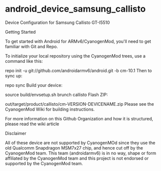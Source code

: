 android_device_samsung_callisto
===============================
Device Configuration for Samsung Callisto GT-I5510


Getting Started

To get started with Android for ARMv6/CyanogenMod, you'll need to get familiar with Git and Repo.

To initialize your local repository using the CyanogenMod trees, use a command like this:

repo init -u git://github.com/androidarmv6/android.git -b cm-10.1
Then to sync up:

repo sync
Build your device:

source build/envsetup.sh
brunch callisto
Flash ZIP:

out/target/product/callisto/cm-VERSION-DEVICENAME.zip
Please see the CyanogenMod Wiki for building instructions.

For more information on this Github Organization and how it is structured, please read the wiki article

Disclaimer

All of these device are not supported by CyanogenMOd since they use the old Qualcomm Snapdragon MSM7x27 chip, and hence cut off by the CyanogenMod team. This team (androidarmv6) is in no way, shape or form affiliated by the CyanogenMod team and this project is not endorsed or supported by the CyanogenMod team.
